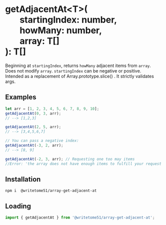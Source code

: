 # getAdjacentAt\<T\>(<br>&nbsp;&nbsp;&nbsp;&nbsp;&nbsp;&nbsp;&nbsp;startingIndex: number,<br>&nbsp;&nbsp;&nbsp;&nbsp;&nbsp;&nbsp;&nbsp;howMany: number,<br>&nbsp;&nbsp;&nbsp;&nbsp;&nbsp;&nbsp;&nbsp;array: T[]<br>): T[]

Beginning at `startingIndex`, returns `howMany` adjacent items from `array`.  
Does not modify `array`.  `startingIndex` can be negative or positive.  
Intended as a replacement of Array.prototype.slice() .  It strictly validates args.


## Examples
```js
let arr = [1, 2, 3, 4, 5, 6, 7, 8, 9, 10];
getAdjacentAt(0, 3, arr);
// --> [1,2,3]

getAdjacentAt(2, 5, arr);
// --> [3,4,5,6,7]

// You can pass a negative index:
getAdjacentAt(-3, 2, arr);
// --> [8, 9]

getAdjacentAt(-2, 3, arr); // Requesting one too may items
//Error: 'the array does not have enough items to fulfill your request'
```

## Installation
`npm i  @writetome51/array-get-adjacent-at`

## Loading
```js
import { getAdjacentAt } from '@writetome51/array-get-adjacent-at';
```
